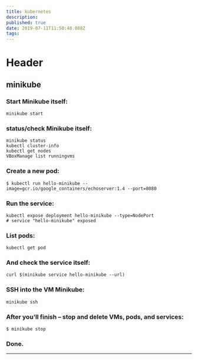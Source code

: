 ```yaml
---
title: kubernetes
description: 
published: true
date: 2019-07-11T11:50:48.088Z
tags: 
---
```


# Header

## minikube

### Start Minikube itself:

```
minikube start
```

### status/check Minikube itself:

```
minikube status
kubectl cluster-info
kubectl get nodes
VBoxManage list runningvms
```

### Create a new pod:

```
$ kubectl run hello-minikube --image=gcr.io/google_containers/echoserver:1.4 --port=8080
```

### Run the service:

```
kubectl expose deployment hello-minikube --type=NodePort
# service "hello-minikube" exposed

```

### List pods:

```
kubectl get pod
```

### And check the service itself:

```
curl $(minikube service hello-minikube --url)
```
### SSH into the VM Minikube:

```
minikube ssh
```

### After you’ll finish – stop and delete VMs, pods, and services:

```
$ minikube stop
```

### Done.


---
